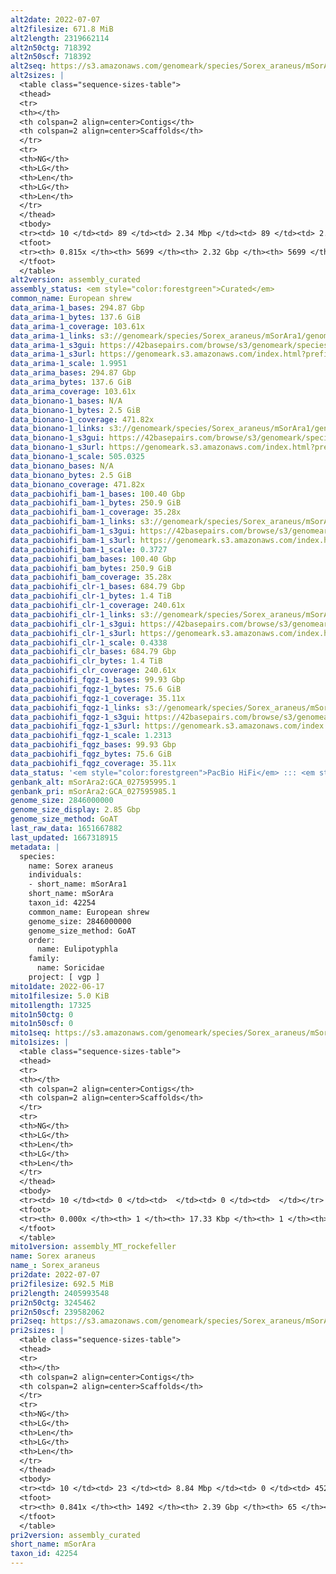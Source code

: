 ```yaml
---
alt2date: 2022-07-07
alt2filesize: 671.8 MiB
alt2length: 2319662114
alt2n50ctg: 718392
alt2n50scf: 718392
alt2seq: https://s3.amazonaws.com/genomeark/species/Sorex_araneus/mSorAra2/assembly_curated/mSorAra2.alt.cur.20220707.fasta.gz
alt2sizes: |
  <table class="sequence-sizes-table">
  <thead>
  <tr>
  <th></th>
  <th colspan=2 align=center>Contigs</th>
  <th colspan=2 align=center>Scaffolds</th>
  </tr>
  <tr>
  <th>NG</th>
  <th>LG</th>
  <th>Len</th>
  <th>LG</th>
  <th>Len</th>
  </tr>
  </thead>
  <tbody>
  <tr><td> 10 </td><td> 89 </td><td> 2.34 Mbp </td><td> 89 </td><td> 2.34 Mbp </td></tr>  <tr><td> 20 </td><td> 231 </td><td> 1.72 Mbp </td><td> 231 </td><td> 1.72 Mbp </td></tr>  <tr><td> 30 </td><td> 423 </td><td> 1.30 Mbp </td><td> 423 </td><td> 1.30 Mbp </td></tr>  <tr><td> 40 </td><td> 681 </td><td> 0.95 Mbp </td><td> 681 </td><td> 0.95 Mbp </td></tr>  <tr style="background-color:#cccccc;"><td> 50 </td><td> 1025 </td><td> 0.72 Mbp </td><td> 1025 </td><td> 0.72 Mbp </td></tr>  <tr><td> 60 </td><td> 1496 </td><td> 0.51 Mbp </td><td> 1496 </td><td> 0.51 Mbp </td></tr>  <tr><td> 70 </td><td> 2232 </td><td> 292.05 Kbp </td><td> 2232 </td><td> 292.05 Kbp </td></tr>  <tr><td> 80 </td><td> 4176 </td><td> 48.61 Kbp </td><td> 4176 </td><td> 48.61 Kbp </td></tr>  <tr><td> 90 </td><td> 0 </td><td>  </td><td> 0 </td><td>  </td></tr>  <tr><td> 100 </td><td> 0 </td><td>  </td><td> 0 </td><td>  </td></tr>  </tbody>
  <tfoot>
  <tr><th> 0.815x </th><th> 5699 </th><th> 2.32 Gbp </th><th> 5699 </th><th> 2.32 Gbp </th></tr>
  </tfoot>
  </table>
alt2version: assembly_curated
assembly_status: <em style="color:forestgreen">Curated</em>
common_name: European shrew
data_arima-1_bases: 294.87 Gbp
data_arima-1_bytes: 137.6 GiB
data_arima-1_coverage: 103.61x
data_arima-1_links: s3://genomeark/species/Sorex_araneus/mSorAra1/genomic_data/arima/<br>
data_arima-1_s3gui: https://42basepairs.com/browse/s3/genomeark/species/Sorex_araneus/mSorAra1/genomic_data/arima/
data_arima-1_s3url: https://genomeark.s3.amazonaws.com/index.html?prefix=species/Sorex_araneus/mSorAra1/genomic_data/arima/
data_arima-1_scale: 1.9951
data_arima_bases: 294.87 Gbp
data_arima_bytes: 137.6 GiB
data_arima_coverage: 103.61x
data_bionano-1_bases: N/A
data_bionano-1_bytes: 2.5 GiB
data_bionano-1_coverage: 471.82x
data_bionano-1_links: s3://genomeark/species/Sorex_araneus/mSorAra1/genomic_data/bionano/<br>
data_bionano-1_s3gui: https://42basepairs.com/browse/s3/genomeark/species/Sorex_araneus/mSorAra1/genomic_data/bionano/
data_bionano-1_s3url: https://genomeark.s3.amazonaws.com/index.html?prefix=species/Sorex_araneus/mSorAra1/genomic_data/bionano/
data_bionano-1_scale: 505.0325
data_bionano_bases: N/A
data_bionano_bytes: 2.5 GiB
data_bionano_coverage: 471.82x
data_pacbiohifi_bam-1_bases: 100.40 Gbp
data_pacbiohifi_bam-1_bytes: 250.9 GiB
data_pacbiohifi_bam-1_coverage: 35.28x
data_pacbiohifi_bam-1_links: s3://genomeark/species/Sorex_araneus/mSorAra1/genomic_data/pacbio_hifi/<br>
data_pacbiohifi_bam-1_s3gui: https://42basepairs.com/browse/s3/genomeark/species/Sorex_araneus/mSorAra1/genomic_data/pacbio_hifi/
data_pacbiohifi_bam-1_s3url: https://genomeark.s3.amazonaws.com/index.html?prefix=species/Sorex_araneus/mSorAra1/genomic_data/pacbio_hifi/
data_pacbiohifi_bam-1_scale: 0.3727
data_pacbiohifi_bam_bases: 100.40 Gbp
data_pacbiohifi_bam_bytes: 250.9 GiB
data_pacbiohifi_bam_coverage: 35.28x
data_pacbiohifi_clr-1_bases: 684.79 Gbp
data_pacbiohifi_clr-1_bytes: 1.4 TiB
data_pacbiohifi_clr-1_coverage: 240.61x
data_pacbiohifi_clr-1_links: s3://genomeark/species/Sorex_araneus/mSorAra1/genomic_data/pacbio_hifi/<br>
data_pacbiohifi_clr-1_s3gui: https://42basepairs.com/browse/s3/genomeark/species/Sorex_araneus/mSorAra1/genomic_data/pacbio_hifi/
data_pacbiohifi_clr-1_s3url: https://genomeark.s3.amazonaws.com/index.html?prefix=species/Sorex_araneus/mSorAra1/genomic_data/pacbio_hifi/
data_pacbiohifi_clr-1_scale: 0.4338
data_pacbiohifi_clr_bases: 684.79 Gbp
data_pacbiohifi_clr_bytes: 1.4 TiB
data_pacbiohifi_clr_coverage: 240.61x
data_pacbiohifi_fqgz-1_bases: 99.93 Gbp
data_pacbiohifi_fqgz-1_bytes: 75.6 GiB
data_pacbiohifi_fqgz-1_coverage: 35.11x
data_pacbiohifi_fqgz-1_links: s3://genomeark/species/Sorex_araneus/mSorAra1/genomic_data/pacbio_hifi/<br>
data_pacbiohifi_fqgz-1_s3gui: https://42basepairs.com/browse/s3/genomeark/species/Sorex_araneus/mSorAra1/genomic_data/pacbio_hifi/
data_pacbiohifi_fqgz-1_s3url: https://genomeark.s3.amazonaws.com/index.html?prefix=species/Sorex_araneus/mSorAra1/genomic_data/pacbio_hifi/
data_pacbiohifi_fqgz-1_scale: 1.2313
data_pacbiohifi_fqgz_bases: 99.93 Gbp
data_pacbiohifi_fqgz_bytes: 75.6 GiB
data_pacbiohifi_fqgz_coverage: 35.11x
data_status: '<em style="color:forestgreen">PacBio HiFi</em> ::: <em style="color:forestgreen">Arima</em>'
genbank_alt: mSorAra2:GCA_027595995.1
genbank_pri: mSorAra2:GCA_027595985.1
genome_size: 2846000000
genome_size_display: 2.85 Gbp
genome_size_method: GoAT
last_raw_data: 1651667882
last_updated: 1667318915
metadata: |
  species:
    name: Sorex araneus
    individuals:
    - short_name: mSorAra1
    short_name: mSorAra
    taxon_id: 42254
    common_name: European shrew
    genome_size: 2846000000
    genome_size_method: GoAT
    order:
      name: Eulipotyphla
    family:
      name: Soricidae
    project: [ vgp ]
mito1date: 2022-06-17
mito1filesize: 5.0 KiB
mito1length: 17325
mito1n50ctg: 0
mito1n50scf: 0
mito1seq: https://s3.amazonaws.com/genomeark/species/Sorex_araneus/mSorAra1/assembly_MT_rockefeller/mSorAra1.MT.20220617.fasta.gz
mito1sizes: |
  <table class="sequence-sizes-table">
  <thead>
  <tr>
  <th></th>
  <th colspan=2 align=center>Contigs</th>
  <th colspan=2 align=center>Scaffolds</th>
  </tr>
  <tr>
  <th>NG</th>
  <th>LG</th>
  <th>Len</th>
  <th>LG</th>
  <th>Len</th>
  </tr>
  </thead>
  <tbody>
  <tr><td> 10 </td><td> 0 </td><td>  </td><td> 0 </td><td>  </td></tr>  <tr><td> 20 </td><td> 0 </td><td>  </td><td> 0 </td><td>  </td></tr>  <tr><td> 30 </td><td> 0 </td><td>  </td><td> 0 </td><td>  </td></tr>  <tr><td> 40 </td><td> 0 </td><td>  </td><td> 0 </td><td>  </td></tr>  <tr style="background-color:#cccccc;"><td> 50 </td><td> 0 </td><td style="background-color:#ff8888;">  </td><td> 0 </td><td style="background-color:#ff8888;">  </td></tr>  <tr><td> 60 </td><td> 0 </td><td>  </td><td> 0 </td><td>  </td></tr>  <tr><td> 70 </td><td> 0 </td><td>  </td><td> 0 </td><td>  </td></tr>  <tr><td> 80 </td><td> 0 </td><td>  </td><td> 0 </td><td>  </td></tr>  <tr><td> 90 </td><td> 0 </td><td>  </td><td> 0 </td><td>  </td></tr>  <tr><td> 100 </td><td> 0 </td><td>  </td><td> 0 </td><td>  </td></tr>  </tbody>
  <tfoot>
  <tr><th> 0.000x </th><th> 1 </th><th> 17.33 Kbp </th><th> 1 </th><th> 17.33 Kbp </th></tr>
  </tfoot>
  </table>
mito1version: assembly_MT_rockefeller
name: Sorex araneus
name_: Sorex_araneus
pri2date: 2022-07-07
pri2filesize: 692.5 MiB
pri2length: 2405993548
pri2n50ctg: 3245462
pri2n50scf: 239582062
pri2seq: https://s3.amazonaws.com/genomeark/species/Sorex_araneus/mSorAra2/assembly_curated/mSorAra2.pri.cur.20220707.fasta.gz
pri2sizes: |
  <table class="sequence-sizes-table">
  <thead>
  <tr>
  <th></th>
  <th colspan=2 align=center>Contigs</th>
  <th colspan=2 align=center>Scaffolds</th>
  </tr>
  <tr>
  <th>NG</th>
  <th>LG</th>
  <th>Len</th>
  <th>LG</th>
  <th>Len</th>
  </tr>
  </thead>
  <tbody>
  <tr><td> 10 </td><td> 23 </td><td> 8.84 Mbp </td><td> 0 </td><td> 452.70 Mbp </td></tr>  <tr><td> 20 </td><td> 60 </td><td> 6.69 Mbp </td><td> 1 </td><td> 381.07 Mbp </td></tr>  <tr><td> 30 </td><td> 107 </td><td> 5.40 Mbp </td><td> 2 </td><td> 374.36 Mbp </td></tr>  <tr><td> 40 </td><td> 166 </td><td> 4.19 Mbp </td><td> 2 </td><td> 374.36 Mbp </td></tr>  <tr style="background-color:#cccccc;"><td> 50 </td><td> 243 </td><td style="background-color:#88ff88;"> 3.25 Mbp </td><td> 3 </td><td style="background-color:#88ff88;"> 239.58 Mbp </td></tr>  <tr><td> 60 </td><td> 347 </td><td> 2.26 Mbp </td><td> 5 </td><td> 216.57 Mbp </td></tr>  <tr><td> 70 </td><td> 508 </td><td> 1.35 Mbp </td><td> 6 </td><td> 169.03 Mbp </td></tr>  <tr><td> 80 </td><td> 836 </td><td> 491.18 Kbp </td><td> 10 </td><td> 67.95 Mbp </td></tr>  <tr><td> 90 </td><td> 0 </td><td>  </td><td> 0 </td><td>  </td></tr>  <tr><td> 100 </td><td> 0 </td><td>  </td><td> 0 </td><td>  </td></tr>  </tbody>
  <tfoot>
  <tr><th> 0.841x </th><th> 1492 </th><th> 2.39 Gbp </th><th> 65 </th><th> 2.41 Gbp </th></tr>
  </tfoot>
  </table>
pri2version: assembly_curated
short_name: mSorAra
taxon_id: 42254
---
```

